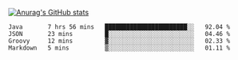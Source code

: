 [![Anurag's GitHub stats](https://github-readme-stats.vercel.app/api?username=sebasphere&count_private=true&theme=tokyonight)](https://github.com/anuraghazra/github-readme-stats)

<!--START_SECTION:waka-->
```text
Java       7 hrs 56 mins   ███████████████████████░░   92.04 % 
JSON       23 mins         █░░░░░░░░░░░░░░░░░░░░░░░░   04.46 % 
Groovy     12 mins         ▓░░░░░░░░░░░░░░░░░░░░░░░░   02.33 % 
Markdown   5 mins          ▒░░░░░░░░░░░░░░░░░░░░░░░░   01.11 % 
```
<!--END_SECTION:waka-->
